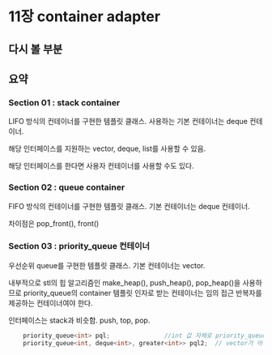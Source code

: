 # 11장 container adapter

## 다시 볼 부분

## 요약
### Section 01 : stack container
LIFO 방식의 컨테이너를 구현한 템플릿 클래스. 사용하는 기본 컨테이너는 deque 컨테이너.

해당 인터페이스를 지원하는 vector, deque, list를 사용할 수 있음.
 
해당 인터페이스를 한다면 사용자 컨테이너를 사용할 수도 있다.

### Section 02 : queue container
FIFO 방식의 컨테이너를 구현한 템플릿 클래스. 기본 컨테이너는 deque 컨테이너.

차이점은 pop_front(), front()

### Section 03 : priority_queue 컨테이너
우선순위 queue를 구현한 템플릿 클래스. 기본 컨테이너는 vector.

내부적으로 stl의 힙 알고리즘인 make_heap(), push_heap(), pop_heap()을 사용하므로 priority_queue의 container 템플릿 인자로 받는 컨테이너는 임의 접근 반복자를 제공하는 컨테이너여야 한다.

인터페이스는 stack과 비슷함. push, top, pop.
```cpp
    priority_queue<int> pql;               //int 값 자체로 priority_queue, 기본 vector container template, 정렬기준 less 
    priority_queue<int, deque<int>, greater<int>> pql2;  // vector가 아니라 deque container template, greater의 비교조건자 를 이용해서 int값의 priority_queue
```
